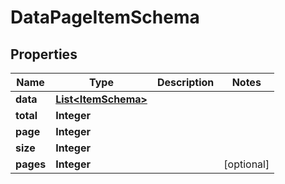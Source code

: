 

# DataPageItemSchema


## Properties

| Name | Type | Description | Notes |
|------------ | ------------- | ------------- | -------------|
|**data** | [**List&lt;ItemSchema&gt;**](ItemSchema.md) |  |  |
|**total** | **Integer** |  |  |
|**page** | **Integer** |  |  |
|**size** | **Integer** |  |  |
|**pages** | **Integer** |  |  [optional] |



